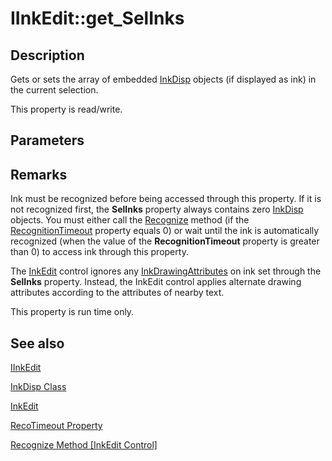 # IInkEdit::get_SelInks

## Description

Gets or sets the array of embedded [InkDisp](https://learn.microsoft.com/windows/desktop/tablet/inkdisp-class) objects (if displayed as ink) in the current selection.

This property is read/write.

## Parameters

## Remarks

Ink must be recognized before being accessed through this property. If it is not recognized first, the **SelInks** property always contains zero [InkDisp](https://learn.microsoft.com/windows/desktop/tablet/inkdisp-class) objects. You must either call the [Recognize](https://learn.microsoft.com/windows/desktop/api/inked/nf-inked-iinkedit-recognize) method (if the [RecognitionTimeout](https://learn.microsoft.com/windows/desktop/api/inked/nf-inked-iinkedit-get_recognitiontimeout) property equals 0) or wait until the ink is automatically recognized (when the value of the **RecognitionTimeout** property is greater than 0) to access ink through this property.

The [InkEdit](https://learn.microsoft.com/windows/desktop/tablet/inkedit-control-reference) control ignores any [InkDrawingAttributes](https://learn.microsoft.com/windows/desktop/tablet/inkdrawingattributes-class) on ink set through the **SelInks** property. Instead, the InkEdit control applies alternate drawing attributes according to the attributes of nearby text.

This property is run time only.

## See also

[IInkEdit](https://learn.microsoft.com/windows/win32/api/inked/nn-inked-iinkedit)

[InkDisp Class](https://learn.microsoft.com/windows/desktop/tablet/inkdisp-class)

[InkEdit](https://learn.microsoft.com/windows/desktop/tablet/inkedit-control-reference)

[RecoTimeout Property](https://learn.microsoft.com/windows/desktop/api/inked/nf-inked-iinkedit-get_recognitiontimeout)

[Recognize Method [InkEdit Control]](https://learn.microsoft.com/windows/desktop/api/inked/nf-inked-iinkedit-recognize)